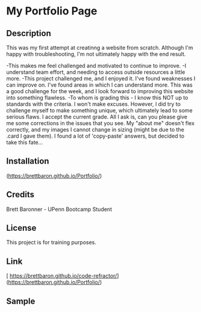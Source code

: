 # My Portfolio Page

## Description

This was my first attempt at creatinng a website from scratch. Although I'm happy with troubleshooting, I'm not ultimately happy with the end result.

-This makes me feel challenged and motivated to continue to improve.
-I understand team effort, and needing to access outside resources a little more.
-This project challenged me, and I enjoyed it. I've found weaknesses I can improve on. I've found areas in which I can understand more. This was a good challenge for the week, and I look forward to improving this website into something flawless.
-To whom is grading this - I know this NOT up to standards with the criteria. I won't make excuses. However, I did try to challenge myself to make something unique, which ultimately lead to some serious flaws. I accept the current grade. All I ask is, can you please give me some corrections in the issues that you see. My "about me" doesn't flex correctly, and my images I cannot change in sizing (might be due to the .card I gave them). I found a lot of 'copy-paste' answers, but decided to take this fate...

## Installation

(https://brettbaron.github.io/Portfolio/)

## Credits

Brett Baronner - UPenn Bootcamp Student

## License

This project is for training purposes.

## Link

[ https://brettbaron.github.io/code-refractor/]
(https://brettbaron.github.io/Portfolio/)

 ## Sample


